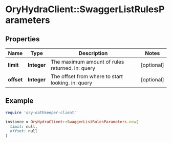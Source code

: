 # OryHydraClient::SwaggerListRulesParameters

## Properties

| Name | Type | Description | Notes |
| ---- | ---- | ----------- | ----- |
| **limit** | **Integer** | The maximum amount of rules returned. in: query | [optional] |
| **offset** | **Integer** | The offset from where to start looking. in: query | [optional] |

## Example

```ruby
require 'ory-oathkeeper-client'

instance = OryHydraClient::SwaggerListRulesParameters.new(
  limit: null,
  offset: null
)
```

